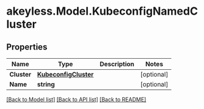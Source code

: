 # akeyless.Model.KubeconfigNamedCluster

## Properties

Name | Type | Description | Notes
------------ | ------------- | ------------- | -------------
**Cluster** | [**KubeconfigCluster**](KubeconfigCluster.md) |  | [optional] 
**Name** | **string** |  | [optional] 

[[Back to Model list]](../README.md#documentation-for-models) [[Back to API list]](../README.md#documentation-for-api-endpoints) [[Back to README]](../README.md)

